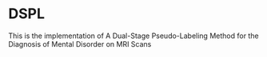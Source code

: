 # DSPL
This is the implementation of A Dual-Stage Pseudo-Labeling Method for the Diagnosis of Mental Disorder on MRI Scans
